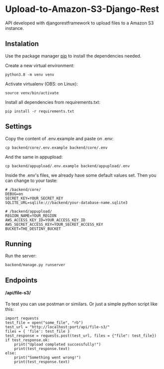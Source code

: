# Upload-to-Amazon-S3-Django-Rest

API developed with djangorestframework to upload files to a Amazon S3 instance.

## Instalation

Use the package manager [pip](https://pip.pypa.io/en/stable/) to install the dependencies needed.

Create a new virtual environment:
```
python3.8 -m venv venv
```

Activate virtualenv (OBS: on Linux):
```
source venv/bin/activate
```

Install all dependencies from requirements.txt:
```
pip install -r requirements.txt
```

## Settings

Copy the content of .env.example and paste on .env:
```
cp backend/core/.env.example backend/core/.env
```

And the same in appupload:
```
cp backend/appupload/.env.example backend/appupload/.env
```

Inside the .env's files, we already have some default values set. Then you can change to your taste:
```
# /backend/core/
DEBUG=on
SECRET_KEY=YOUR_SECRET_KEY
SQLITE_URL=sqlite:///backend/your-database-name.sqlite3

# /backend/appupload/
REGION_NAME=YOUR_REGION
AWS_ACCESS_KEY_ID=YOUR_ACCESS_KEY_ID
AWS_SECRET_ACCESS_KEY=YOUR_SECRET_ACCESS_KEY
BUCKET=THE_DESTINY_BUCKET
```

## Running

Run the server:
```
backend/manage.py runserver
```

## Endpoints

#### /api/file-s3/

To test you can use postman or similars. Or just a simple python script like this:
```
import requests
test_file = open("some_file", "rb")
test_url = "http://localhost:port/api/file-s3/"
files = { 'file': test_file }
test_response = requests.post(test_url, files = {"file": test_file})
if test_response.ok:
    print("Upload completed successfully!")
    print(test_response.text)
else:
    print("Something went wrong!")
    print(test_response.text)
```
